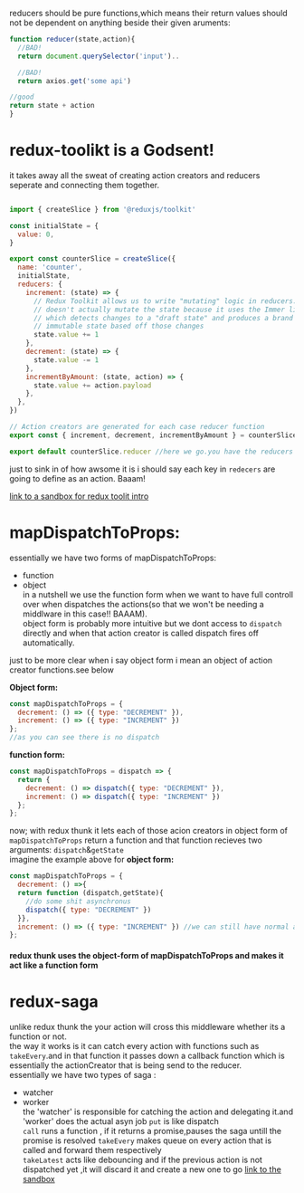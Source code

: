 reducers should be pure functions,which means their return values should not be dependent on anything beside their given aruments:
```javascript
function reducer(state,action){
  //BAD!
  return document.querySelector('input')..

  //BAD!
  return axios.get('some api')

//good
return state + action
}
```

# redux-toolikt is a Godsent!
it takes away all the sweat of creating action creators and reducers seperate and connecting them together.
```javascript

import { createSlice } from '@reduxjs/toolkit'

const initialState = {
  value: 0,
}

export const counterSlice = createSlice({
  name: 'counter',
  initialState,
  reducers: {
    increment: (state) => {
      // Redux Toolkit allows us to write "mutating" logic in reducers. It
      // doesn't actually mutate the state because it uses the Immer library,
      // which detects changes to a "draft state" and produces a brand new
      // immutable state based off those changes
      state.value += 1
    },
    decrement: (state) => {
      state.value -= 1
    },
    incrementByAmount: (state, action) => {
      state.value += action.payload
    },
  },
})

// Action creators are generated for each case reducer function
export const { increment, decrement, incrementByAmount } = counterSlice.actions  //vahlaa here are the actions

export default counterSlice.reducer //here we go.you have the reducers
```
just to sink in of how awsome it is i should say each key in `redecers` are going to define as an action. Baaam!

[link to a sandbox for redux toolit intro](https://codesandbox.io/s/redux-toolkit-intro-7dp3kn)


# mapDispatchToProps:
essentially we have two forms of mapDispatchToProps:
* function
* object    
in a nutshell we use the function form when we want to have full controll over when dispatches the actions(so that we won't be needing a middlware in this case!! BAAAM).     
object form is probably more intuitive but we dont access to `dispatch` directly and when that action creator is called dispatch fires off automatically.

just to be more clear when i say object form i mean an object of action creator functions.see below     

__Object form:__
```javascript
const mapDispatchToProps = {
  decrement: () => ({ type: "DECREMENT" }),
  increment: () => ({ type: "INCREMENT" })
};
//as you can see there is no dispatch
```
__function form:__
```javascript
const mapDispatchToProps = dispatch => {
  return {
    decrement: () => dispatch({ type: "DECREMENT" }),
    increment: () => dispatch({ type: "INCREMENT" })
  };
};
```
now; with redux thunk it lets each of those acion creators in object form of `mapDispatchToProps` return a function and that function recieves two arguments: `dispatch`&`getState`   
imagine the example above for __object form:__    
```javascript
const mapDispatchToProps = {
  decrement: () =>{
  return function (dispatch,getState){
    //do some shit asynchronus
    dispatch({ type: "DECREMENT" })
  }},
  increment: () => ({ type: "INCREMENT" }) //we can still have normal action creators with redux thunk
};

```
#### redux thunk uses the object-form of mapDispatchToProps and makes it act like a function form

# redux-saga
unlike redux thunk the your action will cross this middleware whether its a function or not.    
the way it works is it can catch every action with functions such as `takeEvery`.and in that function it passes down a callback function which is essentially the actionCreator that is being send to the reducer.  
essentially we have two types of saga :   
* watcher
* worker    
the 'watcher' is responsible for catching the action and delegating it.and 'worker' does the actual asyn job
`put` is like dispatch    
`call` runs a function , if it returns a promise,pauses the saga untill the promise is resolved
`takeEvery` makes queue on every action that is called and forward them respectively    
`takeLatest` acts like debouncing and if the previous action is not dispatched yet ,it will discard it and create a new one to go
[link to the sandbox](https://codesandbox.io/s/redux-saga-nxwzwj?file=/src/sagas/saga.js)
